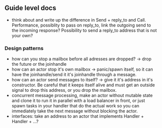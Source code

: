 ## Guide level docs

- think about and write up the difference in Send + reply_to and Call. Performance, possiblity to pass on reply_to, link the outgoing send to the incoming response? Possibility to send a reply_to address that is not your own?


### Design patterns
- how can you stop a mailbox before all adresses are dropped? -> drop the future or the joinhandle
- how can an actor stop it's own mailbox -> panic/spawn itself, so it can have the joinhandle/send it it's joinhandle through a message.
- how can an actor send messages to itself? -> give it it's address in it's constructor. Be careful that it keeps itself alive and must get an outside signal to drop this address, or you drop the mailbox.
- concurrent message processing, make an actor without mutable state and clone it to run it in parallel with a load balancer in front, or just spawn tasks in your handler that do the actual work so you can immediately take the next message without blocking the actor.
- interfaces: take an address to an actor that implements Handler<X> + Handler<Y> + ...?
